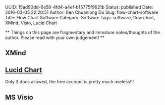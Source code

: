 UUID: 15ad90dd-6e58-4fd4-a4ef-b15775f9921b
Status: published
Date: 2016-03-05 22:20:51
Author: Ben Chuanlong Du
Slug: flow-chart-software
Title: Flow Chart Software
Category: Software
Tags: software, flow chart, XMind, Visio, Lucid Chart

**
Things on this page are
fragmentary and immature notes/thoughts of the author.
Please read with your own judgement!
**

## XMind

## [Lucid Chart](https://www.lucidchart.com/)

Only 3 docs allowed, the free account is pretty much useless!!!

## MS Visio
